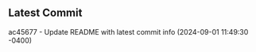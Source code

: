 
## Latest Commit
ac45677 - Update README with latest commit info (2024-09-01 11:49:30 -0400) <Yunxi-Zhou>
